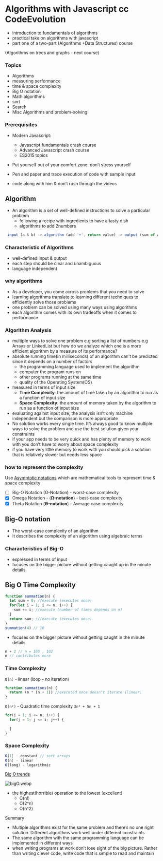 # Algorithms with Javascript cc CodeEvolution

- introduction to fundamentals of algorithms
- practical take on algorithms with javascript
- part one of a two-part (Algorithms +Data Structures) course

(Algorithms on trees and graphs - next course)

### Topics

- Algorithms
- measuring performance
- time & space complexity
- Big O notation
- Math algorithms
- sort
- Search
- Misc Algorithms and problem-solving

### Prerequisites

- Modern Javascript:
    - Javascript fundamentals crash course
    - Advanced Javascript crash course
    - ES2015 topics

- Put yourself out of your comfort zone: don’t stress yourself
- Pen and paper and trace execution of code with sample input
- code along with him & don’t rush through the videos

## Algorithm

- An algorithm is a set of well-defined instructions to solve a particular problem
    - following a recipe with ingredients to have a tasty dish
    - algorithms to add 2numbers

```jsx
 input (a & b) -> algorithm (add '+', return value) -> output (sum of a & b)
```

### Characteristic of Algorithms

- well-defined input & output
- each step should be clear and unambiguous
- language independent

### why algorithms

- As a developer, you come across problems that you need to solve
- learning algorithms translate to learning different techniques to efficiently solve those problems
- one problem can be solved using many ways using algorithms
- each algorithm comes with its own tradeoffs when it comes to performance

### Algorithm Analysis

- multiple ways to solve one problem e.g sorting a list of numbers e.g Arrays or LinkedList but how do we analyze which one is a more efficient algorithm by a measure of its performance?
- absolute running time(in milliseconds) of an algorithm can't be predicted since it depends on a number of factors
    - the programming language used to implement the algorithm
    - computer the program runs on
    - other programs running at the same time
    - quality of the Operating System(OS)
- measured in terms of input size
    - **Time Complexity**: the amount of time taken by an algorithm to run as a function of input size
    - **Space Complexity**: the amount of memory taken by the algorithm to run as a function of input size
- evaluating against input size, the analysis isn’t only machine independent but the comparison is more appropriate
- No solution works every single time. It’s always good to know multiple ways to solve the problem and use the best solution given your constraints
- if your app needs to be very quick and has plenty of memory to work with you don’t have to worry about space complexity
- if you have very little memory to work with you should pick a solution that is relatively slower but needs less space

### how to represent the complexity

Use [Asymptotic notations](https://www.programiz.com/dsa/asymptotic-notations) which are mathematical tools to represent time & space complexity  

- [ ]  Big-O Notation (O-Notation) - worst-case complexity
- [x]  Omega Notation - (**Ω-notation**) - best-case complexity
- [x]  Theta Notation (**Θ-notation**) - Average case complexity

## Big-O notation

- The worst-case complexity of an algorithm
- It describes the complexity of an algorithm using algebraic terms

### Characteristics of Big-O

- expressed in terms of input
- focuses on the bigger picture without getting caught up in the minute details

## Big O Time Complexity

```jsx
function summation(n) {
  let sum = 0; //execute (executes once)
  for(let i = 1; i <= n; i++) {
    sum += i; //execute (number of times depends on n)
  }
  return sum; ///execute (executes once)
}
summation(4) // 10
```

- focuses on the bigger picture without getting caught in the minute details

```jsx
n + 2 // n = 100 , 102
n // contributes more 
```

### Time Complexity

`O(n)` - linear (loop - no iteration)

```jsx
function summations(n) {
  return (n * (n + 1)) //executed once doesn't iterate (linear)
}
```

`O(n²)` - Quadratic time complexity `3n² + 5n + 1`

```jsx
for(i = 1; i <= n; i++) {
  for(j = 1; j <= i; j++) {
    
  }
}
```

### Space Complexity

```jsx
O(1) - constant // sort arrays 
O(n) - linear
O(long) - logarithmic
```

[Big O trends](https://ajakcyer97.medium.com/big-o-time-complexity-graph-simplified-798f3b67877a) 

![bigO.webp](https://s3-us-west-2.amazonaws.com/secure.notion-static.com/b7c30850-164c-423b-b9c7-fdf491acf62c/bigO.webp)

- the highest(horrible) operation to the lowest (excellent)
    - O(n!)
    - O(2^n)
    - O(n^2)

Summary 

- Multiple algorithms exist for the same problem and there’s no one right solution. Different algorithms work well under different constraints
- The same algorithm with the same programming language can be implemented in different ways
- when writing programs at work don’t lose sight of the big picture. Rather than writing clever code, write code that is simple to read and maintain